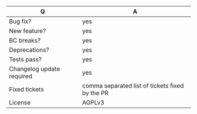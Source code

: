 | Q                         | A
| ------------------------- | ---
| Bug fix?                  | yes|no
| New feature?              | yes|no
| BC breaks?                | yes|no
| Deprecations?             | yes|no
| Tests pass?               | yes|no
| Changelog update required | yes|no
| Fixed tickets             | comma separated list of tickets fixed by the PR
| License                   | AGPLv3
